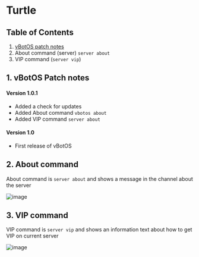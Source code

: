 # Turtle
## Table of Contents
1. [vBotOS patch notes](https://vichingo455.github.io/vBotOS/Turtle/#1-vbotos-patch-notes)
2. About command (server) `server about`
3. VIP command (`server vip`)

## 1. vBotOS Patch notes
#### Version 1.0.1
- Added a check for updates
- Added About command `vbotos about`
- Added VIP command `server about`

#### Version 1.0
- First release of vBotOS

## 2. About command
About command is `server about` and shows a message in the channel about the server

![image](https://user-images.githubusercontent.com/59311016/141809174-55e2cf8d-a368-4964-93f3-9dd8eec531d9.png)

## 3. VIP command
VIP command is `server vip` and shows an information text about how to get VIP on current server

![image](https://user-images.githubusercontent.com/59311016/141809518-71349b9f-8930-465b-9d2b-69a33bf35761.png)
